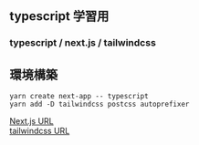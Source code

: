 ## typescript 学習用

### typescript / next.js / tailwindcss

## 環境構築

`yarn create next-app -- typescript`  
`yarn add -D tailwindcss postcss autoprefixer`

[Next.js URL](https://nextjs.org/docs/getting-started)  
[tailwindcss URL](https://tailwindcss.com/docs/guides/nextjs)

